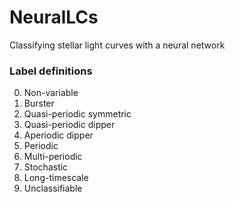 # NeuralLCs
Classifying stellar light curves with a neural network

### Label definitions

0. Non-variable
1. Burster
2. Quasi-periodic symmetric
3. Quasi-periodic dipper
4. Aperiodic dipper
5. Periodic
6. Multi-periodic
7. Stochastic
8. Long-timescale
9. Unclassifiable

